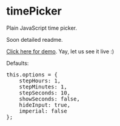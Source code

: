 timePicker
==========

Plain JavaScript time picker.

Soon detailed readme.

[Click here for demo](http://stanko.github.io/timePicker/). Yay, let us see it live :)


Defaults:
<pre>
this.options = {
    stepHours: 1,
    stepMinutes: 1,
    stepSeconds: 10,
    showSeconds: false,
    hideInput: true,
    imperial: false
};
</pre>